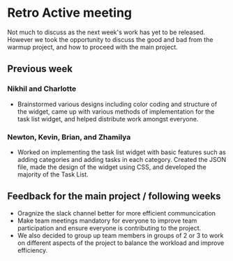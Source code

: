 # Retro Active meeting

Not much to discuss as the next week's work has yet to be released. However we took the opportunity to discuss the good and bad from the warmup project, and how to proceed with the main project.

## Previous week 

### Nikhil and Charlotte 

- Brainstormed various designs including color coding and structure of the widget, came up with various methods of implementation for the task list widget, and helped distribute work amongst everyone.

### Newton, Kevin, Brian, and Zhamilya

- Worked on implementing the task list widget with basic features such as adding categories and adding tasks in each category. Created the JSON file, made the design of the widget using CSS, and developed the majority of the Task List.

## Feedback for the main project / following weeks

- Oragnize the slack channel better for more efficient communcication
- Make team meetings mandatory for everyone to improve team participation and ensure everyone is contributing to the project.
- We also decided to group up team members in groups of 2 or 3 to work on different aspects of the project to balance the workload and improve efficiency.

